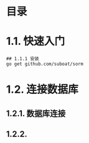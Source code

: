 # 目录
# 1.1. 快速入门
    ## 1.1.1 安装
    go get github.com/suboat/sorm
# 1.2. 连接数据库
  ## 1.2.1. 数据库连接
  ## 1.2.2.  
# 
